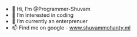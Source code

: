 - 👋 Hi, I’m @Programmer-Shuvam
- 👀 I’m interested in coding
- 🌱 I’m currently an enterprenuer
- 📫 Find me on google - www.shuvammohanty.ml
<!---
Programmer-Shuvam/Programmer-Shuvam is a ✨ special ✨ repository because its `README.md` (this file) appears on your GitHub profile.
You can click the Preview link to take a look at your changes.
--->

